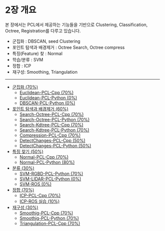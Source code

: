 # 2장 개요 


본 장에서는  PCL에서 제공하는 기능들을 기반으로 Clustering, Classification, Octree, Registration를 다루고 있습니다. 

- 군집화 : DBSCAN, seed Clustering 
- 포인트 탐색과 배경제거 : Octree Search, Octree compress
- 특징(Feature) 찾 : Normal 
- 학습/분류 : SVM 
- 정합 : ICP
- 재구성: Smoothing, Triangulation 


---

* [군집화  \(70%\)](Intermediate/Part02-Chapter01.md)
  * [Euclidean-PCL-Cpp  \(70%\)](Intermediate/Part02-Chapter01-Euclidean-PCL-Cpp.md)
  * [Euclidean-PCL-Python \(0%\)](Intermediate/Part02-Chapter01-Euclidean-PCL-Python.md)
  * [DBSCAN-PCL-Python \(0%\)](Intermediate/Part02-Chapter01-DBSCAN-PCL-Python.md)
* [포인트 탐색과 배경제거 \(60%\)](Intermediate/Part02-Chapter02.md)
  * [Search-Octree-PCL-Cpp  \(70%\)](Intermediate/Part02-Chapter02-Search-Octree-PCL-Cpp.md)
  * [Search-Octree-PCL-Python  \(70%\)](Intermediate/Part02-Chapter02-Search-Octree-PCL-Python.md)
  * [Search-Kdtree-PCL-Cpp  \(70%\)](Intermediate/Part02-Chapter02-Search-Kdtree-PCL-Cpp.md)
  * [Search-Kdtree-PCL-Python  \(70%\)](Intermediate/Part02-Chapter02-Search-Kdtree-PCL-Python.md)
  * [Compression-PCL-Cpp  \(70%\)](Intermediate/Part02-Chapter02-Compression-PCL-Cpp.md)
  * [DetectChanges-PCL-Cpp  \(50%\)](Intermediate/Part02-Chapter02-DetectChanges-PCL-Cpp.md)
  * [DetectChanges-PCL-Python \(50%\)](Intermediate/Part02-Chapter02-DetectChanges-PCL-Python.md)
* [특징 찾기 \(50%\)](Intermediate/Part02-Chapter03.md)
  * [Normal-PCL-Cpp \(70%\)](Intermediate/Part02-Chapter03-Normal-PCL-Cpp.md)
  * [Normal-PCL-Python \(80%\)](Intermediate/Part02-Chapter03-Normal-PCL-Python.md)
* [분류 \(30%\)](Intermediate/Part02-Chapter04.md)
  * [SVM-RGBD-PCL-Python  \(70%\)](Intermediate/Part02-Chapter04-SVM-RGBD-PCL-Python.md)
  * [SVM-LIDAR-PCL-Python \(0%\)](Intermediate/Part02-Chapter04-SVM-LIDAR-PCL-Python.md)
  * [SVM-ROS \(0%\)](Intermediate/Part02-Chapter04-SVM-ROS.md)
* [정합 \(70%\)](Intermediate/Part02-Chapter05.md)
  * [ICP-PCL-Cpp \(70%\)](Intermediate/Part02-Chapter05-ICP-PCL-Cpp.md)
  * [ICP-ROS 실습 \(10%\)](Intermediate/Part02-Chapter05-ICP-Practice.md)
* [재구성 \(30%\)](Intermediate/Part02-Chapter06.md)
  * [Smoothig-PCL-Cpp  \(70%\)](Intermediate/Part02-Chapter06-Smoothig-PCL-Cpp.md)
  * [Smoothig-PCL-Python  \(70%\)](Intermediate/Part02-Chapter06-Smoothig-PCL-Python.md)
  * [Triangulation-PCL-Cpp  \(70%\)](Intermediate/Part02-Chapter06-Triangulation-PCL-Cpp.md)


